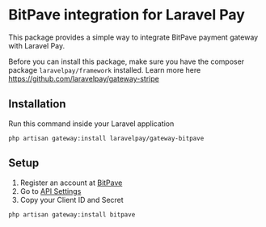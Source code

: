 # BitPave integration for Laravel Pay
This package provides a simple way to integrate BitPave payment gateway with Laravel Pay.

Before you can install this package, make sure you have the composer package `laravelpay/framework` installed. Learn more here https://github.com/laravelpay/gateway-stripe

## Installation
Run this command inside your Laravel application

```
php artisan gateway:install laravelpay/gateway-bitpave
```

## Setup
1. Register an account at [BitPave](https://bitpave.com)
2. Go to [API Settings](https://bitpave.com/developer/api)
3. Copy your Client ID and Secret

```
php artisan gateway:install bitpave
```
